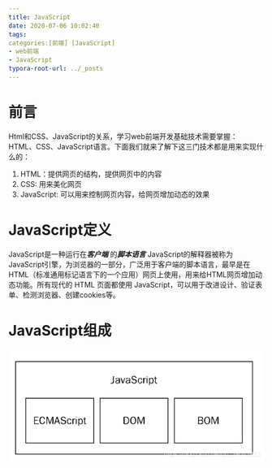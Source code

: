 ```yaml
---
title: JavaScript
date: 2020-07-06 10:02:40
tags:
categories:[前端] [JavaScript]
- web前端
- JavaScript
typora-root-url: ../_posts
---
```


# 前言

Html和CSS、JavaScript的关系，学习web前端开发基础技术需要掌握：HTML、CSS、JavaScript语言。下面我们就来了解下这三门技术都是用来实现什么的：

1. HTML：提供网页的结构，提供网页中的内容
2. CSS: 用来美化网页
3. JavaScript: 可以用来控制网页内容，给网页增加动态的效果

# JavaScript定义

JavaScript是一种运行在***客户端*** 的***脚本语言***
JavaScript的解释器被称为JavaScript引擎，为浏览器的一部分，广泛用于客户端的脚本语言，最早是在HTML（标准通用标记语言下的一个应用）网页上使用，用来给HTML网页增加动态功能。所有现代的 HTML 页面都使用 JavaScript，可以用于改进设计、验证表单、检测浏览器、创建cookies等。

# JavaScript组成



![img](/../images/JavaScript/20190411102957329.png)